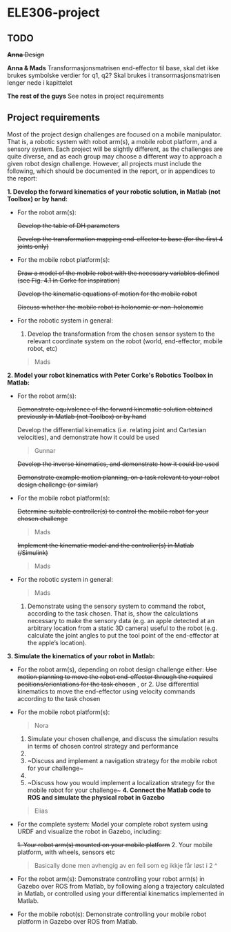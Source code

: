 # ELE306-project

## TODO
~~**Anna**
Design~~

**Anna & Mads**
Transformasjonsmatrisen end-effector til base, skal det ikke brukes symbolske verdier for q1, q2? Skal brukes i transormasjonsmatrisen lenger nede i kapittelet

**The rest of the guys**
See notes in project requirements

## Project requirements
Most of the project design challenges are focused on a mobile manipulator. That is, a robotic system
with robot arm(s), a mobile robot platform, and a sensory system. Each project will be slightly
different, as the challenges are quite diverse, and as each group may choose a different way to
approach a given robot design challenge. However, all projects must include the following, which
should be documented in the report, or in appendices to the report:

**1. Develop the forward kinematics of your robotic solution, in Matlab (not Toolbox) or by
hand:**

- For the robot arm(s):

    ~~Develop the table of DH parameters~~
  
    ~~Develop the transformation mapping end-effector to base (for the first 4 joints only)~~

- For the mobile robot platform(s):

    ~~Draw a model of the mobile robot with the necessary variables defined (see Fig. 4.1 in Corke for inspiration)~~
    
    ~~Develop the kinematic equations of motion for the mobile robot~~
    
    ~~Discuss whether the mobile robot is holonomic or non-holonomic~~

- For the robotic system in general:
  1. Develop the transformation from the chosen sensor system to the relevant coordinate system on the robot (world, end-effector, mobile
robot, etc)
  > Mads

**2. Model your robot kinematics with Peter Corke's Robotics Toolbox in Matlab:**
- For the robot arm(s):

    ~~Demonstrate equivalence of the forward kinematic solution obtained previously in Matlab (not Toolbox) or by hand~~
    
    Develop the differential kinematics (i.e. relating joint and Cartesian velocities), and demonstrate how it could be used
    > Gunnar
    
    ~~Develop the inverse kinematics, and demonstrate how it could be used~~
    
    ~~Demonstrate example motion planning, on a task relevant to your robot design challenge (or similar)~~
    
- For the mobile robot platform(s):
    
    ~~Determine suitable controller(s) to control the mobile robot for your chosen challenge~~
    
  > Mads
    
    ~~Implement the kinematic model and the controller(s) in Matlab (/Simulink)~~
  > Mads

- For the robotic system in general:
  > Mads
  1. Demonstrate using the sensory system to command the robot,
according to the task chosen. That is, show the calculations necessary to
make the sensory data (e.g. an apple detected at an arbitrary location
from a static 3D camera) useful to the robot (e.g. calculate the joint
angles to put the tool point of the end-effector at the apple’s location).

**3. Simulate the kinematics of your robot in Matlab:**
- For the robot arm(s), depending on robot design challenge either:
    ~~Use motion planning to move the robot end-effector through the
required positions/orientations for the task chosen~~  , or
  2. Use differential kinematics to move the end-effector using velocity
commands according to the task chosen

- For the mobile robot platform(s):
  > Nora
  1. Simulate your chosen challenge, and discuss the simulation results in
terms of chosen control strategy and performance
  2. 
  3. ~Discuss and implement a navigation strategy for the mobile robot for
your challenge~
  3. 
  4. ~Discuss how you would implement a localization strategy for the mobile
robot for your challenge~ 
**4. Connect the Matlab code to ROS and simulate the physical robot in Gazebo**
  > Elias
- For the complete system: Model your complete robot system using URDF and
visualize the robot in Gazebo, including:

  ~~1. Your robot arm(s) mounted on your mobile platform~~
  2. Your mobile platform, with wheels, sensors etc
  
  > Basically done men avhengig av en feil som eg ikkje får løst i 2 ^
  
- For the robot arm(s): Demonstrate controlling your robot arm(s) in Gazebo over
ROS from Matlab, by following along a trajectory calculated in Matlab, or
controlled using your differential kinematics implemented in Matlab.
- For the mobile robot(s): Demonstrate controlling your mobile robot platform in
Gazebo over ROS from Matlab.

